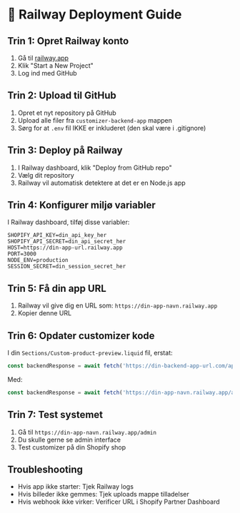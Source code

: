 # 🚀 Railway Deployment Guide

## Trin 1: Opret Railway konto
1. Gå til [railway.app](https://railway.app)
2. Klik "Start a New Project"
3. Log ind med GitHub

## Trin 2: Upload til GitHub
1. Opret et nyt repository på GitHub
2. Upload alle filer fra `customizer-backend-app` mappen
3. Sørg for at `.env` fil IKKE er inkluderet (den skal være i .gitignore)

## Trin 3: Deploy på Railway
1. I Railway dashboard, klik "Deploy from GitHub repo"
2. Vælg dit repository
3. Railway vil automatisk detektere at det er en Node.js app

## Trin 4: Konfigurer miljø variabler
I Railway dashboard, tilføj disse variabler:

```
SHOPIFY_API_KEY=din_api_key_her
SHOPIFY_API_SECRET=din_api_secret_her
HOST=https://din-app-url.railway.app
PORT=3000
NODE_ENV=production
SESSION_SECRET=din_session_secret_her
```

## Trin 5: Få din app URL
1. Railway vil give dig en URL som: `https://din-app-navn.railway.app`
2. Kopier denne URL

## Trin 6: Opdater customizer kode
I din `Sections/Custom-product-preview.liquid` fil, erstat:
```javascript
const backendResponse = await fetch('https://din-backend-app-url.com/api/customizer/save', {
```

Med:
```javascript
const backendResponse = await fetch('https://din-app-navn.railway.app/api/customizer/save', {
```

## Trin 7: Test systemet
1. Gå til `https://din-app-navn.railway.app/admin`
2. Du skulle gerne se admin interface
3. Test customizer på din Shopify shop

## Troubleshooting
- Hvis app ikke starter: Tjek Railway logs
- Hvis billeder ikke gemmes: Tjek uploads mappe tilladelser
- Hvis webhook ikke virker: Verificer URL i Shopify Partner Dashboard 